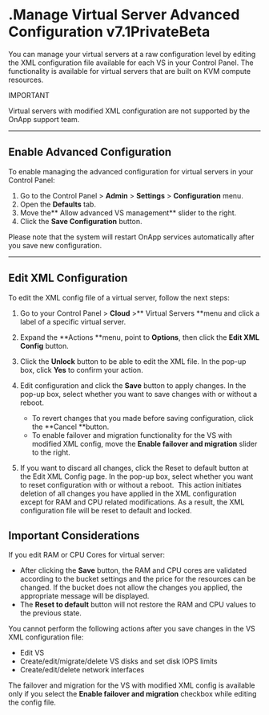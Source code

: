 # .Manage Virtual Server Advanced Configuration v7.1PrivateBeta

You can manage your virtual servers at a raw configuration level by editing the XML configuration file available for each VS in your Control Panel. The functionality is available for virtual servers that are built on KVM compute resources. 

IMPORTANT

Virtual servers with modified XML configuration are not supported by the OnApp support team.

------------------------------------------------------------------------

## Enable Advanced Configuration

To enable managing the advanced configuration for virtual servers in your Control Panel: 

1.  Go to the Control Panel &gt; **Admin** &gt; **Settings** &gt; **Configuration** menu. 
2.  Open the **Defaults** tab. 
3.  Move the** Allow advanced VS management** slider to the right. 
4.  Click the **Save Configuration** button. 

Please note that the system will restart OnApp services automatically after you save new configuration.

------------------------------------------------------------------------

## Edit XML Configuration

To edit the XML config file of a virtual server, follow the next steps:

1.  Go to your Control Panel &gt; **Cloud** &gt;** Virtual Servers **menu and click a label of a specific virtual server.
2.  Expand the **Actions **menu, point to **Options**, then click the **Edit XML Config** button.
3.  Click the **Unlock** button to be able to edit the XML file. In the pop-up box, click **Yes** to confirm your action.
4.  Edit configuration and click the **Save** button to apply changes. In the pop-up box, select whether you want to save changes with or without a reboot. 

    -   To revert changes that you made before saving configuration, click the **Cancel **button.
    -   To enable failover and migration functionality for the VS with modified XML config, move the **Enable failover and migration** slider to the right. 

5.  If you want to discard all changes, click the Reset to default button at the Edit XML Config page. In the pop-up box, select whether you want to reset configuration with or without a reboot. 
    This action initiates deletion of all changes you have applied in the XML configuration except for RAM and CPU related modifications. As a result, the XML configuration file will be reset to default and locked.

## Important Considerations

If you edit RAM or CPU Cores for virtual server:

-   After clicking the **Save** button, the RAM and CPU cores are validated according to the bucket settings and the price for the resources can be changed. If the bucket does not allow the changes you applied, the appropriate message will be displayed.
-   The **Reset to default** button will not restore the RAM and CPU values to the previous state.

You cannot perform the following actions after you save changes in the VS XML configuration file:

-   Edit VS
-   Create/edit/migrate/delete VS disks and set disk IOPS limits
-   Create/edit/delete network interfaces

The failover and migration for the VS with modified XML config is available only if you select the **Enable failover and migration** checkbox while editing the config file.


